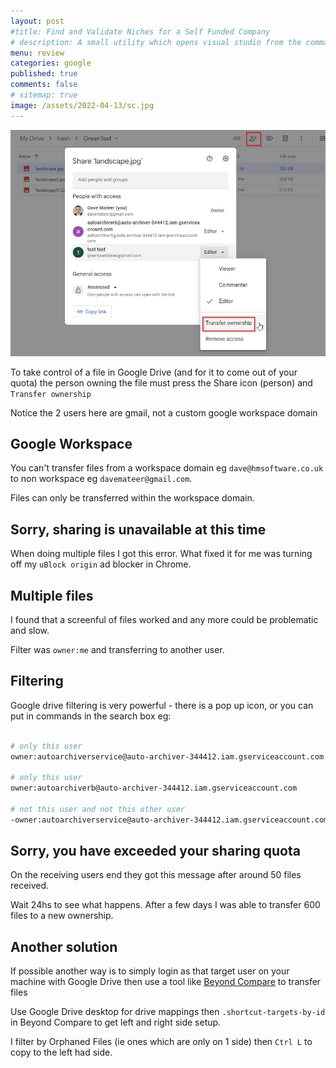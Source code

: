 ```yaml
---
layout: post
#title: Find and Validate Niches for a Self Funded Company 
# description: A small utility which opens visual studio from the command shell looking for a `.sln` file in the current directory. Updating to .NET6
menu: review
categories: google
published: true 
comments: false     
# sitemap: true
image: /assets/2022-04-13/sc.jpg
---
```

<!-- [![alt text](/assets/2022-03-09/vsc.jpg "desktop"){:width="500px"}](/assets/2022-03-09/vsc.jpg) -->
<!-- [![alt text](/assets/2022-03-10/down.jpg "desktop")](/assets/2022-03-10/down.jpg) -->


[![alt text](/assets/2022-06-30/1.jpg "desktop")](/assets/2022-06-30/1.jpg)

To take control of a file in Google Drive (and for it to come out of your quota) the person owning the file must press the Share icon (person) and `Transfer ownership`

Notice the 2 users here are gmail, not a custom google workspace domain

## Google Workspace

You can't transfer files from a workspace domain eg `dave@hmsoftware.co.uk` to non workspace eg `davemateer@gmail.com`.

Files can only be transferred within the workspace domain.


## Sorry, sharing is unavailable at this time

When doing multiple files I got this error. What fixed it for me was turning off my `uBlock origin` ad blocker in Chrome.

## Multiple files

I found that a screenful of files worked and any more could be problematic and slow.

Filter was `owner:me` and transferring to another user.

## Filtering

Google drive filtering is very powerful - there is a pop up icon, or you can put in commands in the search box eg:

```bash

# only this user
owner:autoarchiverservice@auto-archiver-344412.iam.gserviceaccount.com

# only this user
owner:autoarchiverb@auto-archiver-344412.iam.gserviceaccount.com

# not this user and not this other user
-owner:autoarchiverservice@auto-archiver-344412.iam.gserviceaccount.com -owner:autoarchiverb@auto-archiver-344412.iam.gserviceaccount.com
```

## Sorry, you have exceeded your sharing quota

On the receiving users end they got this message after around 50 files received.

Wait 24hs to see what happens. After a few days I was able to transfer 600 files to a new ownership.

## Another solution

If possible another way is to simply login as that target user on your machine with Google Drive then use a tool like [Beyond Compare](https://www.scootersoftware.com/index.php) to transfer files

Use Google Drive desktop for drive mappings then `.shortcut-targets-by-id` in Beyond Compare to get left and right side setup.

I filter by Orphaned Files (ie ones which are only on 1 side) then `Ctrl L` to copy to the left had side.

